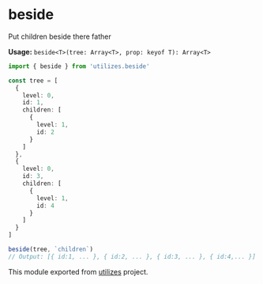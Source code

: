 # beside

Put children beside there father

**Usage:** `beside<T>(tree: Array<T>, prop: keyof T): Array<T>`

```typescript
import { beside } from 'utilizes.beside'

const tree = [
  {
    level: 0,
    id: 1,
    children: [
      {
        level: 1,
        id: 2
      }
    ]
  },
  {
    level: 0,
    id: 3,
    children: [
      {
        level: 1,
        id: 4
      }
    ]
  }
]

beside(tree, `children`)
// Output: [{ id:1, ... }, { id:2, ... }, { id:3, ... }, { id:4,... }]
```

<!-- *keywords [] *keywordsend -->



This module exported from [utilizes](https://www.npmjs.com/package/utilizes) project.<!-- end -->